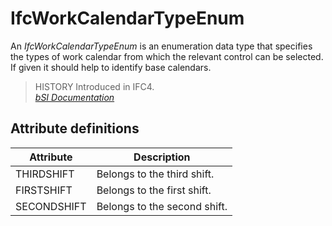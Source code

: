 IfcWorkCalendarTypeEnum
=======================
An _IfcWorkCalendarTypeEnum_ is an enumeration data type that specifies the
types of work calendar from which the relevant control can be selected. If
given it should help to identify base calendars.  
  
> HISTORY  Introduced in IFC4.  
[ _bSI
Documentation_](https://standards.buildingsmart.org/IFC/DEV/IFC4_2/FINAL/HTML/schema/ifcprocessextension/lexical/ifcworkcalendartypeenum.htm)


Attribute definitions
---------------------
| Attribute   | Description                  |
|-------------|------------------------------|
| THIRDSHIFT  | Belongs to the third shift.  |
| FIRSTSHIFT  | Belongs to the first shift.  |
| SECONDSHIFT | Belongs to the second shift. |

